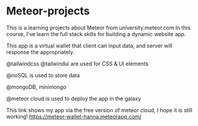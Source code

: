 # Meteor-projects

This is a learning projects about Meteor from university.meteor.com
In this course, I've learn the full stack skills for building a dynamic website app.

This app is a virtual wallet that client can input data, and server will response the appropriately.

@tailwindcss @tailwindui are used for CSS & UI elements

@noSQL is used to store data

@mongoDB, minimongo

@meteor cloud is used to deploy the app in the galaxy


This link shows my app via the free version of meteor cloud, I hope it is still working!
https://meteor-wallet-hanna.meteorapp.com/

